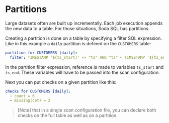 # Partitions

Large datasets often are built up incrementally.  Each job execution appends the new data to a table.
For those situations, Soda SQL has partitions.

Creating a partition is done on a table by specifying a filter SQL expression.
Like in this example a `daily` partition is defined on the `CUSTOMERS` table:
```yaml
partition for CUSTOMERS [daily]:
  filter: TIMESTAMP '${ts_start}' <= "ts" AND "ts" < TIMESTAMP '${ts_end}'
```

In the partition filter expression, reference is made to variables `ts_start` and `ts_end`.
These variables will have to be passed into the scan configuration.

Next you can put checks on a given partition like this:
```yaml
checks for CUSTOMERS [daily]:
  - count = 6
  - missing(cat) = 2
```

> [Note] that in a single scan configuration file, you can declare both checks on the full table as well as on a partition.
